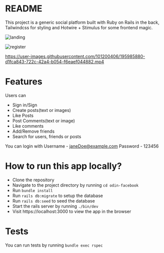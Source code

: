 # README

This project is a generic social platform built with Ruby on Rails in the back,
Tailwindcss for styling and Hotwire + Stimulus for some frontend magic. 

![landing](https://user-images.githubusercontent.com/101200406/195984221-fa8656cd-432b-468a-9288-cebb1e728b7a.png)

![register](https://user-images.githubusercontent.com/101200406/195984216-8d0ba5c0-01b8-409e-820e-267d69e48272.png)




https://user-images.githubusercontent.com/101200406/195985880-d1fca843-722c-42a4-b054-f6eaef044882.mp4




# Features

Users can

- Sign in/Sign
- Create posts(text or images)
- Like Posts
- Post Comments(text or image)
- Like comments
- Add/Remove friends
- Search for users, friends or posts

You can login with
Username - janeDoe@example.com
Password - 123456

# How to run this app locally?

- Clone the repository
- Navigate to the project directory by running `cd odin-facebook`
- Run `bundle install`
- Run `rails db:migrate` to setup the database
- Run `rails db:seed` to seed the database
- Start the rails server by running `./bin/dev`
- Visit https://localhost:3000 to view the app in the browser

# Tests

You can run tests by running `bundle exec rspec`
